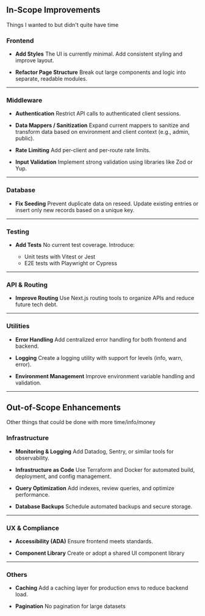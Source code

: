 ## In-Scope Improvements

Things I wanted to but didn't quite have time

### Frontend

- **Add Styles**
  The UI is currently minimal. Add consistent styling and improve layout.

- **Refactor Page Structure**
  Break out large components and logic into separate, readable modules.

---

### Middleware

- **Authentication**
  Restrict API calls to authenticated client sessions.

- **Data Mappers / Sanitization**
  Expand current mappers to sanitize and transform data based on environment and client context (e.g., admin, public).

- **Rate Limiting**
  Add per-client and per-route rate limits.

- **Input Validation**
  Implement strong validation using libraries like Zod or Yup.

---

### Database

- **Fix Seeding**
  Prevent duplicate data on reseed. Update existing entries or insert only new records based on a unique key.

---

### Testing

- **Add Tests**
  No current test coverage. Introduce:

  - Unit tests with Vitest or Jest
  - E2E tests with Playwright or Cypress

---

### API & Routing

- **Improve Routing**
  Use Next.js routing tools to organize APIs and reduce future tech debt.

---

### Utilities

- **Error Handling**
  Add centralized error handling for both frontend and backend.

- **Logging**
  Create a logging utility with support for levels (info, warn, error).

- **Environment Management**
  Improve environment variable handling and validation.

---

## Out-of-Scope Enhancements

Other things that could be done with more time/info/money

### Infrastructure

- **Monitoring & Logging**
  Add Datadog, Sentry, or similar tools for observability.

- **Infrastructure as Code**
  Use Terraform and Docker for automated build, deployment, and config management.

- **Query Optimization**
  Add indexes, review queries, and optimize performance.

- **Database Backups**
  Schedule automated backups and secure storage.

---

### UX & Compliance

- **Accessibility (ADA)**
  Ensure frontend meets standards.

- **Component Library**
  Create or adopt a shared UI component library

---

### Others

- **Caching**
  Add a caching layer for production envs to reduce backend load.

- **Pagination**
  No pagination for large datasets
